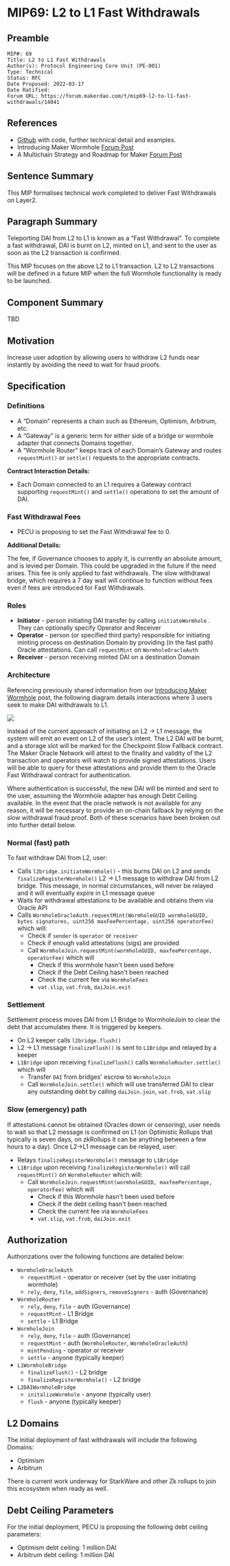 # MIP69: L2 to L1 Fast Withdrawals

## Preamble

```
MIP#: 69
Title: L2 to L1 Fast Withdrawals
Author(s): Protocol Engineering Core Unit (PE-001)
Type: Technical
Status: RFC
Date Proposed: 2022-03-17
Date Ratified:
Forum URL: https://forum.makerdao.com/t/mip69-l2-to-l1-fast-withdrawals/14041
```

## References

* [Github](https://github.com/makerdao/dss-wormhole#readme) with code, further technical detail and examples.
* Introducing Maker Wormhole [Forum Post](https://forum.makerdao.com/t/introducing-maker-wormhole/11550)
* A Multichain Strategy and Roadmap for Maker [Forum Post](https://forum.makerdao.com/t/a-multichain-strategy-and-roadmap-for-maker/8380)

## Sentence Summary

This MIP formalises technical work completed to deliver Fast Withdrawals on Layer2.

## Paragraph Summary

Teleporting DAI from L2 to L1 is known as a “Fast Withdrawal”. To complete a fast withdrawal, DAI is burnt on L2, minted on L1, and sent to the user as soon as the L2 transaction is confirmed.

This MIP focuses on the above L2 to L1 transaction. L2 to L2 transactions will be defined in a future MIP when the full Wormhole functionality is ready to be launched.

## Component Summary

TBD

## Motivation

Increase user adoption by allowing users to withdraw L2 funds near instantly by avoiding the need to wait for fraud proofs.

## Specification

### Definitions

* A “Domain” represents a chain such as Ethereum, Optimism, Arbitrum, etc.
* A “Gateway” is a generic term for either side of a bridge or wormhole adapter that connects Domains together.
* A “Wormhole Router” keeps track of each Domain’s Gateway and routes `requestMint()` or `settle()` requests to the appropriate contracts.

**Contract Interaction Details:**

* Each Domain connected to an L1 requires a Gateway contract supporting `requestMint()` and `settle()` operations to set the amount of DAI.

### Fast Withdrawal Fees

* PECU is proposing to set the Fast Withdrawal fee to 0.

**Additional Details:**

The fee, if Governance chooses to apply it, is currently an absolute amount, and is levied per Domain. This could be upgraded in the future if the need arises. This fee is only applied to fast withdrawals. The slow withdrawal bridge, which requires a 7 day wait will continue to function without fees even if fees are introduced for Fast Withdrawals.

### Roles

* **Initiator** - person initiating DAI transfer by calling `initiateWormhole` . They can optionally specify Operator and Receiver
* **Operator** - person (or specified third party) responsible for initiating minting process on destination Domain by providing (in the fast path) Oracle attestations. Can call `requestMint` on `WormholeOracleAuth`
* **Receiver** - person receiving minted DAI on a destination Domain

### Architecture
Referencing previously shared information from our [Introducing Maker Wormhole](https://forum.makerdao.com/t/introducing-maker-wormhole/11550) post, the following diagram details interactions where 3 users seek to make DAI withdrawals to L1.

![](https://github.com/makerdao/mips/blob/master/MIP69/architecture.png)

Instead of the current approach of initiating an L2 → L1 message, the system will emit an event on L2 of the user’s intent. The L2 DAI will be burnt, and a storage slot will be marked for the Checkpoint Slow Fallback contract. The Maker Oracle Network will attest to the finality and validity of the L2 transaction and operators will watch to provide signed attestations. Users will be able to query for these attestations and provide them to the Oracle Fast Withdrawal contract for authentication.

Where authentication is successful, the new DAI will be minted and sent to the user, assuming the Wormhole adapter has enough Debt Ceiling available. In the event that the oracle network is not available for any reason, it will be necessary to provide an on-chain fallback by relying on the slow withdrawal fraud proof. Both of these scenarios have been broken out into further detail below.

### Normal (fast) path

To fast withdraw DAI from L2, user:

* Calls `l2bridge.initiateWormhole()` - this burns DAI on L2 and sends `finalizeRegisterWormhole()` L2 -> L1 message to withdraw DAI from L2 bridge. This message, in normal circumstances, will never be relayed and it will eventually expire in L1 message queue
* Waits for withdrawal attestations to be available and obtains them via Oracle API
* Calls `WormholeOracleAuth.requestMint(WormholeGUID wormholeGUID, bytes signatures, uint256 maxFeePercentage, uint256 operatorFee)` which will:
  * Check if `sender` is `operator` or `receiver`
  *   Check if enough valid attestations (sigs) are provided
  *   Call `WormholeJoin.requestMint(wormholeGUID, maxfeePercentage, operatorFee)` which will
        * Check if this wormhole hasn't been used before
        * Check if the Debt Ceiling hasn't been reached
        * Check the current fee via `WormholeFees`
        * `vat.slip`, `vat.frob`, `daiJoin.exit`

### Settlement

Settlement process moves DAI from L1 Bridge to WormholeJoin to clear the debt that accumulates there. It is triggered by keepers.

* On L2 keeper calls `l2bridge.flush()`
* L2 -> L1 message `finalizeFlush()` is sent to `L1Bridge` and relayed by a keeper
* `L1Bridge` upon receiving `finalizeFlush()` calls `WormholeRouter.settle()` which will
    * Transfer `DAI` from bridges' escrow to `WormholeJoin`
    * Call `WormholeJoin.settle()` which will use transferred DAI to clear any outstanding debt by calling `daiJoin.join`, `vat.frob`, `vat.slip`

### Slow (emergency) path

If attestations cannot be obtained (Oracles down or censoring), user needs to wait so that L2 message is confirmed on L1 (on Optimistic Rollups that typically is seven days, on zkRollups it can be anything between a few hours to a day). Once L2->L1 message can be relayed, user:

* Relays `finalizeRegisterWormhole()`  message to `L1Bridge`
* `L1Bridge` upon receiving `finalizeRegisterWormhole()` will call `requestMint()` on `WormholeRouter` which will:
    * Call `WormholeJoin.requestMint(wormholeGUID, maxfeePercentage, operatorFee)` which will
        * Check if this Wormhole hasn't been used before
        * Check if the debt ceiling hasn't been reached
        * Check the current fee via `WormholeFees`
        * `vat.slip`, `vat.frob`, `daiJoin.exit`

## Authorization

Authorizations over the following functions are detailed below:

* `WormholeOracleAuth`
  * `requestMint` - operator or receiver (set by the user initiating wormhole)
  * `rely`, `deny`, `file`, `addSigners`, `removeSigners` - auth (Governance)
* `WormholeRouter`
  * `rely`, `deny`, `file` - auth (Governance)
  * `requestMint` - L1 Bridge
  * `settle` - L1 Bridge
* `WormholeJoin`
  * `rely`, `deny`, `file` - auth (Governance)
  * `requestMint` - auth (`WormholeRouter`, `WormholeOracleAuth`)
  * `mintPending` - operator or receiver
  * `settle` - anyone (typically keeper)
* `L1WormholeBridge`
  * `finalizeFlush()` - L2 bridge
  * `finalizeRegisterWormhole()` - L2 bridge
* `L2DAIWormholeBridge`
  * `initalizeWormhole` - anyone (typically user)
  * `flush` - anyone (typically keeper)

## L2 Domains

The initial deployment of fast withdrawals will include the following Domains:
* Optimism
* Arbitrum

There is current work underway for StarkWare and other Zk rollups to join this ecosystem when ready as well.

## Debt Ceiling Parameters

For the initial deployment, PECU is proposing the following debt ceiling parameters:

* Optimism debt ceiling: 1 million DAI
* Arbitrum debt ceiling: 1 million DAI
